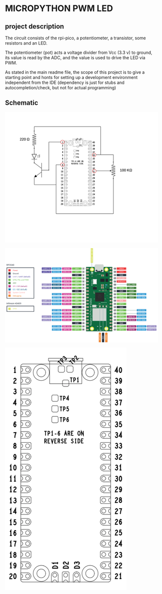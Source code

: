 # MICROPYTHON PWM LED

## project description

The circuit consists of the rpi-pico, a potentiometer, a transistor, some resistors and an LED.

The potentiometer (pot) acts a voltage divider from Vcc (3.3 v) to ground, its value is read by the ADC, and the value is used to drive the LED via PWM.

As stated in the main readme file, the scope of this project is to give a starting point and honts for setting up a development environment independent from the IDE (dependency is just for stubs and autocompletion/check, but not for actual programming)

## Schematic

![schematic](images/led-pwm-schematic.jpg "Raspberry pi pico w pinout")

 
![pinout](images/raspberry_pi_pico_w_pinout.png "Raspberry pi pico w pinout")

![pin numbering](images/raspberry_pi_pico_physical_pin_numbering.png "Raspberry pi pico w pinout")


